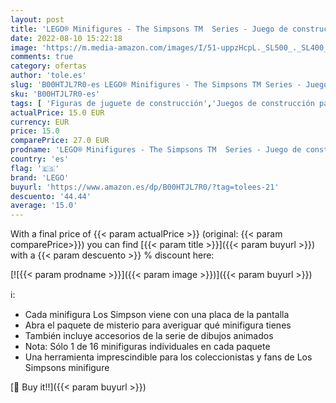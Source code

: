 ```yaml
---
layout: post
title: 'LEGO® Minifigures - The Simpsons TM  Series - Juego de construcción The Simpsons Los Simpsons  LEGO 71005 '
date: 2022-08-10 15:22:18
image: 'https://m.media-amazon.com/images/I/51-uppzHcpL._SL500_._SL400_.jpg'
comments: true
category: ofertas
author: 'tole.es'
slug: 'B00HTJL7R0-es LEGO® Minifigures - The Simpsons TM Series - Juego de...'
sku: 'B00HTJL7R0-es'
tags: [ 'Figuras de juguete de construcción','Juegos de construcción para niños','Juguetes','Juguetes y juegos','lego','lego®','🇪🇸', ]
actualPrice: 15.0 EUR
currency: EUR
price: 15.0
comparePrice: 27.0 EUR
prodname: 'LEGO® Minifigures - The Simpsons TM  Series - Juego de construcción The Simpsons Los Simpsons  LEGO 71005 '
country: 'es'
flag: '🇪🇸'
brand: 'LEGO'
buyurl: 'https://www.amazon.es/dp/B00HTJL7R0/?tag=tolees-21'
descuento: '44.44'
average: '15.0'
---
```


With a final price of {{< param actualPrice >}} (original: {{< param comparePrice>}}) you can find [{{< param title >}}]({{< param buyurl >}}) with a  {{< param descuento >}} % discount here:

[![{{< param prodname >}}]({{< param image >}})]({{< param buyurl >}})

ℹ️:

- Cada minifigura Los Simpson viene con una placa de la pantalla
- Abra el paquete de misterio para averiguar qué minifigura tienes
- También incluye accesorios de la serie de dibujos animados
- Nota: Sólo 1 de 16 minifiguras individuales en cada paquete
- Una herramienta imprescindible para los coleccionistas y fans de Los Simpsons minifigure

[🛒 Buy it!!]({{< param buyurl >}})
